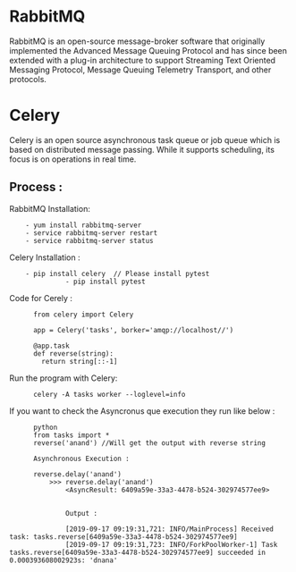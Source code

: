 # RabbitMQ

RabbitMQ is an open-source message-broker software that originally implemented the Advanced Message Queuing Protocol and has since been extended with a plug-in architecture to support Streaming Text Oriented Messaging Protocol, Message Queuing Telemetry Transport, and other protocols.


# Celery

Celery is an open source asynchronous task queue or job queue which is based on distributed message passing. While it supports scheduling, its focus is on operations in real time.



Process :
---------

  RabbitMQ Installation:

        - yum install rabbitmq-server
        - service rabbitmq-server restart
        - service rabbitmq-server status
        
        
  Celery Installation :
  
        - pip install celery  // Please install pytest
                  - pip install pytest
                  
  Code for Cerely :
  
          from celery import Celery

          app = Celery('tasks', borker='amqp://localhost//')

          @app.task
          def reverse(string):
            return string[::-1]
        
  Run the program with Celery:
  
          celery -A tasks worker --loglevel=info
          
          
  If you want to check the Asyncronus que execution they run like below :
  
          python
          from tasks import *
          reverse('anand') //Will get the output with reverse string
          
          Asynchronous Execution :
          
          reverse.delay('anand')
              >>> reverse.delay('anand')
                  <AsyncResult: 6409a59e-33a3-4478-b524-302974577ee9>
                  
                  
                  Output : 
                  
                  [2019-09-17 09:19:31,721: INFO/MainProcess] Received task: tasks.reverse[6409a59e-33a3-4478-b524-302974577ee9]
                  [2019-09-17 09:19:31,723: INFO/ForkPoolWorker-1] Task tasks.reverse[6409a59e-33a3-4478-b524-302974577ee9] succeeded in 0.000393608002923s: 'dnana'

      
        


